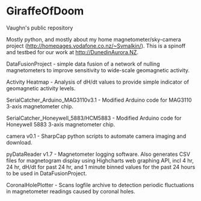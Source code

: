 # GiraffeOfDoom
Vaughn's public repository

Mostly python, and mostly about my home magnetometer/sky-camera project (http://homepages.vodafone.co.nz/~Svmalkin/). This is a spinoff and testbed for our work at http://DunedinAurora.NZ.

DataFusionProject - simple data fusion of a network of nulling magnetometers to improve sensitivity to wide-scale geomagnetic activity.

Activity Heatmap - Analysis of dH/dt values to provide simple indicator of geomagnetic activity levels.

SerialCatcher_Arduino_MAG3110v3.1 - Modified Arduino code for MAG3110 3-axis magnetometer chip.

SerialCatcher_Honeywell_5883/HCM5883 - Modified Arduino code for Honeywell 5883 3-axis magnetometer chip.

camera v0.1 - SharpCap python scripts to automate camera imaging and download.

pyDataReader v1.7 - Magnetometer logging software. Also generates CSV files for magnetogram display using Highcharts web graphing API, incl 4 hr, 24 hr, dH/dt for past 24 hr, and 1 minute binned values for the past 24 hours to be used in DataFusionProject.

CoronalHolePlotter - Scans logfile archive to detection periodic fluctuations in magnetometer readings caused by coronal holes.

